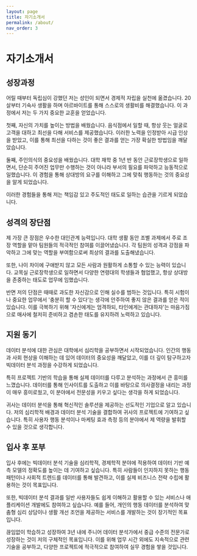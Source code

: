 ```yaml
---
layout: page
title: 자기소개서
permalink: /about/
nav_order: 3
---
```


# 자기소개서

## 성장과정

어릴 때부터 독립심이 강했던 저는 성인이 되면서 경제적 자립을 실천에 옮겼습니다. 20살부터 기숙사 생활을 하며 아르바이트를 통해 스스로의 생활비를 해결했습니다. 이 과정에서 저는 두 가지 중요한 교훈을 얻었습니다.

첫째, 자신의 가치를 높이는 방법을 배웠습니다. 음식점에서 일할 때, 항상 웃는 얼굴로 고객을 대하고 최선을 다해 서비스를 제공했습니다. 이러한 노력을 인정받아 시급 인상을 받았고, 이를 통해 최선을 다하는 것이 좋은 결과를 얻는 가장 확실한 방법임을 깨달았습니다.

둘째, 주인의식의 중요성을 배웠습니다. 대학 재학 중 1년 반 동안 근로장학생으로 일하면서, 단순히 주어진 업무만 수행하는 것이 아니라 부서의 필요를 파악하고 능동적으로 일했습니다. 이 경험을 통해 상대방의 요구를 이해하고 그에 맞춰 행동하는 것의 중요성을 알게 되었습니다.

이러한 경험들을 통해 저는 책임감 있고 주도적인 태도로 일하는 습관을 기르게 되었습니다.

## 성격의 장단점

제 가장 큰 장점은 우수한 대인관계 능력입니다. 대학 생활 동안 조별 과제에서 주로 조장 역할을 맡아 팀원들의 적극적인 참여를 이끌어냈습니다. 각 팀원의 성격과 강점을 파악하고 그에 맞는 역할을 부여함으로써 최상의 결과를 도출해냈습니다.

또한, 나이 차이에 구애받지 않고 모든 사람과 원활하게 소통할 수 있는 능력이 있습니다. 교목실 근로장학생으로 일하면서 다양한 연령대의 학생들과 협업했고, 항상 상대방을 존중하는 태도로 업무에 임했습니다.

반면 저의 단점은 때때로 과도한 자신감으로 인해 실수를 범하는 것입니다. 특히 시험이나 중요한 업무에서 '충분히 할 수 있다'는 생각에 안주하여 좋지 않은 결과를 얻은 적이 있습니다. 이를 극복하기 위해 '자신에게는 엄격하되, 타인에게는 관대하자'는 마음가짐으로 매사에 철저히 준비하고 겸손한 태도를 유지하려 노력하고 있습니다.

## 지원 동기

데이터 분석에 대한 관심은 대학에서 심리학을 공부하면서 시작되었습니다. 인간의 행동과 사회 현상을 이해하는 데 있어 데이터의 중요성을 깨달았고, 이를 더 깊이 탐구하고자 빅데이터 분석 과정을 수강하게 되었습니다.

특히 프로젝트 기반의 학습을 통해 실제 데이터를 다루고 분석하는 과정에서 큰 흥미를 느꼈습니다. 데이터를 통해 인사이트를 도출하고 이를 바탕으로 의사결정을 내리는 과정이 매우 흥미로웠고, 이 분야에서 전문성을 키우고 싶다는 생각을 하게 되었습니다.

귀사는 데이터 분석을 통해 혁신적인 솔루션을 제공하는 선도적인 기업으로 알고 있습니다. 저의 심리학적 배경과 데이터 분석 기술을 결합하여 귀사의 프로젝트에 기여하고 싶습니다. 특히 사용자 행동 분석이나 마케팅 효과 측정 등의 분야에서 제 역량을 발휘할 수 있을 것으로 생각합니다.

## 입사 후 포부

입사 후에는 빅데이터 분석 기술을 심리학적, 경제학적 분야에 적용하여 데이터 기반 예측 모델의 정확도를 높이는 데 기여하고 싶습니다. 특히 사람들이 인지하지 못하는 행동 패턴이나 사회적 트렌드를 데이터를 통해 발견하고, 이를 실제 비즈니스 전략 수립에 활용하는 것이 목표입니다.

또한, 빅데이터 분석 결과를 일반 사용자들도 쉽게 이해하고 활용할 수 있는 서비스나 애플리케이션 개발에도 참여하고 싶습니다. 예를 들어, 개인의 행동 데이터를 분석하여 맞춤형 심리 상담이나 생활 개선 조언을 제공하는 서비스를 개발하는 것이 장기적인 목표입니다.

끊임없이 학습하고 성장하여 3년 내에 주니어 데이터 분석가에서 중급 수준의 전문가로 성장하는 것이 저의 구체적인 목표입니다. 이를 위해 업무 시간 외에도 지속적으로 관련 기술을 공부하고, 다양한 프로젝트에 적극적으로 참여하여 실무 경험을 쌓을 것입니다.